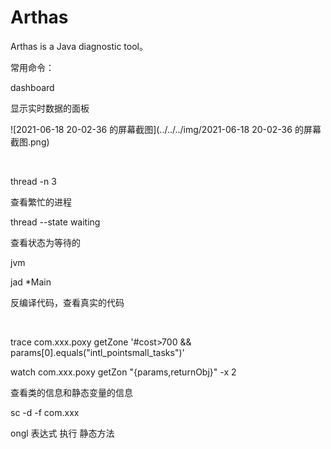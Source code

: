 # Arthas

Arthas is a Java diagnostic tool。



常用命令：

dashboard         

显示实时数据的面板

![2021-06-18 20-02-36 的屏幕截图](../../../img/2021-06-18 20-02-36 的屏幕截图.png)

​       



thread -n 3

查看繁忙的进程



thread --state waiting

查看状态为等待的



jvm



jad *Main

反编译代码，查看真实的代码

​                                                          

trace  com.xxx.poxy getZone '#cost>700 && params[0].equals("intl_pointsmall_tasks")'





watch  com.xxx.poxy getZon "{params,returnObj}" -x 2



查看类的信息和静态变量的信息

sc -d -f com.xxx



ongl 表达式 执行 静态方法












